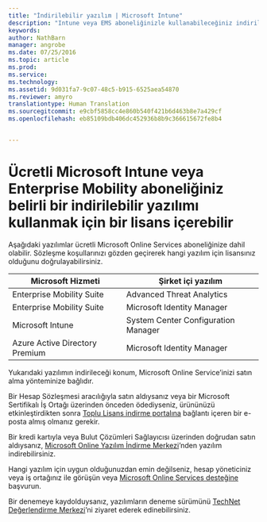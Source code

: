 ```yaml
---
title: "İndirilebilir yazılım | Microsoft Intune"
description: "Intune veya EMS aboneliğinizle kullanabileceğiniz indirilebilir yazılımı inceleyin."
keywords: 
author: NathBarn
manager: angrobe
ms.date: 07/25/2016
ms.topic: article
ms.prod: 
ms.service: 
ms.technology: 
ms.assetid: 9d031fa7-9c07-48c5-b915-6525aea54870
ms.reviewer: amyro
translationtype: Human Translation
ms.sourcegitcommit: e9cbf5858cc4e860b540f421b6d463b8e7a429cf
ms.openlocfilehash: eb85109bdb406dc452936b8b9c366615672fe8b4


---
```


# Ücretli Microsoft Intune veya Enterprise Mobility aboneliğiniz belirli bir indirilebilir yazılımı kullanmak için bir lisans içerebilir

Aşağıdaki yazılımlar ücretli Microsoft Online Services aboneliğinize dahil olabilir.  Sözleşme koşullarınızı gözden geçirerek hangi yazılım için lisansınız olduğunu doğrulayabilirsiniz.

| **Microsoft Hizmeti**    | **Şirket içi yazılım**           |
| ------------- |-------------|
|Enterprise Mobility Suite |    Advanced Threat Analytics |
|Enterprise Mobility Suite |    Microsoft Identity Manager |
|Microsoft Intune | System Center Configuration Manager |
|Azure Active Directory Premium |   Microsoft Identity Manager |

Yukarıdaki yazılımın indirileceği konum, Microsoft Online Service’inizi satın alma yönteminize bağlıdır.

Bir Hesap Sözleşmesi aracılığıyla satın aldıysanız veya bir Microsoft Sertifikalı İş Ortağı üzerinden önceden ödediyseniz, ürününüzü etkinleştirdikten sonra [Toplu Lisans indirme portalına](https://www.microsoft.com/Licensing/servicecenter/default.aspx) bağlantı içeren bir e-posta almış olmanız gerekir.

Bir kredi kartıyla veya Bulut Çözümleri Sağlayıcısı üzerinden doğrudan satın aldıysanız, [Microsoft Online Yazılım İndirme Merkezi](https://www.microsoft.com/online/downloads/HomeRealmDiscovery.aspx)’nden yazılım indirebilirsiniz.

Hangi yazılım için uygun olduğunuzdan emin değilseniz, hesap yöneticiniz veya iş ortağınız ile görüşün veya [Microsoft Online Services desteğine](https://technet.microsoft.com/en-us/dn932057.aspx) başvurun.

Bir denemeye kaydolduysanız, yazılımların deneme sürümünü [TechNet Değerlendirme Merkezi](https://www.microsoft.com/evalcenter/try)’ni ziyaret ederek edinebilirsiniz.



<!--HONumber=Jul16_HO4-->


